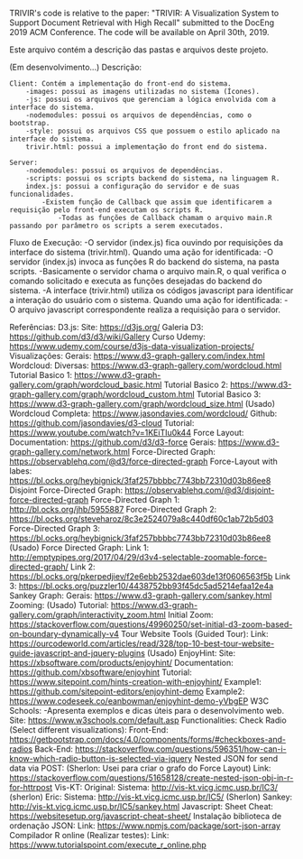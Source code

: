 TRIVIR's code is relative to the paper: "TRIVIR: A Visualization System to Support Document Retrieval
with High Recall" submitted to the DocEng 2019 ACM Conference.
The code will be available on April 30th, 2019.

Este arquivo contém a descrição das pastas e arquivos deste projeto.

(Em desenvolvimento...)
Descrição:

	Client: Contém a implementação do front-end do sistema.
		-images: possui as imagens utilizadas no sistema (Ícones).
		-js: possui os arquivos que gerenciam a lógica envolvida com a interface do sistema.
		-nodemodules: possui os arquivos de dependências, como o bootstrap.
		-style: possui os arquivos CSS que possuem o estilo aplicado na interface do sistema.
		trivir.html: possui a implementação do front end do sistema.

	Server:
		-nodemodules: possui os arquivos de dependências.
		-scripts: possui os scripts backend do sistema, na linguagem R.
		index.js: possui a configuração do servidor e de suas funcionalidades.
			-Existem função de Callback que assim que identificarem a requisição pelo front-end executam os scripts R.
				-Todas as funções de Callback chamam o arquivo main.R passando por parâmetro os scripts a serem executados.

Fluxo de Execução:
	-O servidor (index.js) fica ouvindo por requisições da interface do sistema (trivir.html).
		Quando uma ação for identificada:
			-O servidor (index.js) invoca as funções R do backend do sistema, na pasta scripts.
			-Basicamente o servidor chama o arquivo main.R, o qual verifica o comando solicitado e executa as funções desejadas do backend do sistema.
	-A interface (trivir.html) utiliza os códigos javascript para identificar a interação do usuário com o sistema.
		Quando uma ação for identificada:
			-O arquivo javascript correspondente realiza a requisição para o servidor.

Referências:
	D3.js:
		Site: https://d3js.org/
		Galeria D3: https://github.com/d3/d3/wiki/Gallery
		Curso Udemy: https://www.udemy.com/course/d3js-data-visualization-projects/
	Visualizações:
		Gerais: https://www.d3-graph-gallery.com/index.html
		Wordcloud:
			Diversas: https://www.d3-graph-gallery.com/wordcloud.html
			Tutorial Basico 1: https://www.d3-graph-gallery.com/graph/wordcloud_basic.html
			Tutorial Basico 2: https://www.d3-graph-gallery.com/graph/wordcloud_custom.html
			Tutorial Basico 3: https://www.d3-graph-gallery.com/graph/wordcloud_size.html
			(Usado) Wordcloud Completa: https://www.jasondavies.com/wordcloud/
				Github: https://github.com/jasondavies/d3-cloud
				Tutorial: https://www.youtube.com/watch?v=1KEiTIu0k44
		Force Layout:
			Documentation: https://github.com/d3/d3-force
			Gerais: https://www.d3-graph-gallery.com/network.html
			Force-Directed Graph: https://observablehq.com/@d3/force-directed-graph
			Force-Layout with labes: https://bl.ocks.org/heybignick/3faf257bbbbc7743bb72310d03b86ee8
			Disjoint Force-Directed Graph: https://observablehq.com/@d3/disjoint-force-directed-graph
			Force-Directed Graph 1: http://bl.ocks.org/jhb/5955887
			Force-Directed Graph 2: https://bl.ocks.org/steveharoz/8c3e2524079a8c440df60c1ab72b5d03
			Force-Directed Graph 3: https://bl.ocks.org/heybignick/3faf257bbbbc7743bb72310d03b86ee8
			(Usado) Force Directed Graph:
				Link 1: http://emptypipes.org/2017/04/29/d3v4-selectable-zoomable-force-directed-graph/
				Link 2: https://bl.ocks.org/pkerpedjiev/f2e6ebb2532dae603de13f0606563f5b
				Link 3: https://bl.ocks.org/puzzler10/4438752bb93f45dc5ad5214efaa12e4a
		Sankey Graph:
			Gerais: https://www.d3-graph-gallery.com/sankey.html
		Zooming:
			(Usado) Tutorial: https://www.d3-graph-gallery.com/graph/interactivity_zoom.html
			Initial Zoom: https://stackoverflow.com/questions/49960250/set-initial-d3-zoom-based-on-boundary-dynamically-v4
		Tour Website Tools (Guided Tour):
			Link: https://ourcodeworld.com/articles/read/328/top-10-best-tour-website-guide-javascript-and-jquery-plugins
			(Usado) EnjoyHint: 
				Site: https://xbsoftware.com/products/enjoyhint/
				Documentation: https://github.com/xbsoftware/enjoyhint
				Tutorial: https://www.sitepoint.com/hints-creation-with-enjoyhint/
				Example1: https://github.com/sitepoint-editors/enjoyhint-demo
				Example2: https://www.codeseek.co/eanbowman/enjoyhint-demo-yVbgEP
	W3C Schools:
		-Apresenta exemplos e dicas úteis para o desenvolvimento web.
		Site: https://www.w3schools.com/default.asp
	Functionalities:
		Check Radio (Select different visualizations):
			Front-End: https://getbootstrap.com/docs/4.0/components/forms/#checkboxes-and-radios
			Back-End: https://stackoverflow.com/questions/596351/how-can-i-know-which-radio-button-is-selected-via-jquery
		Nested JSON for send data via POST: (Sherlon: Usei para criar o grafo do Force Layout)
			Link: https://stackoverflow.com/questions/51658128/create-nested-json-obj-in-r-for-httrpost
	Vis-KT:
		Original:
			Sistema: http://vis-kt.vicg.icmc.usp.br/IC3/ (sherlon)
		Eric: 
			Sistema: http://vis-kt.vicg.icmc.usp.br/IC5/ (Sherlon)
			Sankey: http://vis-kt.vicg.icmc.usp.br/IC5/sankey.html
	Javascript:
		Sheet Cheat: https://websitesetup.org/javascript-cheat-sheet/
	Instalação biblioteca de ordenação JSON:
		Link: https://www.npmjs.com/package/sort-json-array
	Compilador R online (Realizar testes):
		Link: https://www.tutorialspoint.com/execute_r_online.php